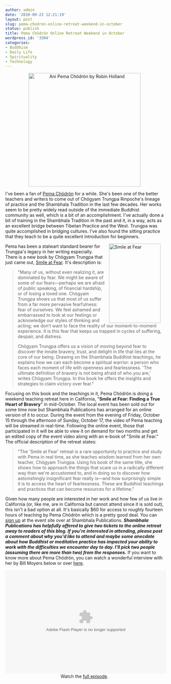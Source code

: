 ```yaml
---
author: admin
date: '2010-09-23 12:21:19'
layout: post
slug: pema-chodron-online-retreat-weekend-in-october
status: publish
title: Pema Chödrön Online Retreat Weekend in October
wordpress_id: '3304'
categories:
- Buddhism
- Daily Life
- Spirituality
- Technology
---
```

<p style="text-align: center"><a href="http://www.flickr.com/photos/albill/5017850527/" title="Ani Pema Chödrön by Robin Holland"><img src="http://farm5.static.flickr.com/4126/5017850527_e7c0a39430.jpg" width="356" height="360" alt="Ani Pema Chödrön by Robin Holland" /></a></p>

I've been a fan of <a href="http://en.wikipedia.org/wiki/Pema_Ch%C3%B6dr%C3%B6n">Pema Chödrön</a> for a while. She's been one of the better teachers and writers to come out of Chögyam Trungpa Rinpoche's lineage of practice and the Shambhala Tradition in the last few decades. Her works seem to be pretty widely read outside of the immediate Buddhist community as well, which is a bit of an accomplishment. I've actually done a bit of training in the Shambhala Tradition in the past and it, in a way, acts as an excellent bridge between Tibetan Practice and the West. Trungpa was quite accomplished in bridging cultures. I've also found the sitting practice that they teach to be a quite excellent introduction for beginners. 

<a href="http://www.flickr.com/photos/albill/5017780301/" title="Smile at Fear by albill, on Flickr"><img src="http://farm5.static.flickr.com/4089/5017780301_209d73ec78.jpg" align="right" hspace="10" width="164" height="252" alt="Smile at Fear" /></a> Pema has been a stalwart standard bearer for Trungpa's legacy in her writing especially. There is a new book by Chögyam Trungpa that just came out, <a href="http://www.shambhala.com/html/catalog/items/isbn/978-1-59030-885-1.cfm">Smile at Fear</a>. It's description is:

<blockquote>"Many of us, without even realizing it, are dominated by fear. We might be aware of some of our fears—perhaps we are afraid of public speaking, of financial hardship, or of losing a loved one. Chögyam Trungpa shows us that most of us suffer from a far more pervasive fearfulness: fear of ourselves. We feel ashamed and embarrassed to look at our feelings or acknowledge our styles of thinking and acting; we don’t want to face the reality of our moment-to-moment experience. It is this fear that keeps us trapped in cycles of suffering, despair, and distress.

Chögyam Trungpa offers us a vision of moving beyond fear to discover the innate bravery, trust, and delight in life that lies at the core of our being. Drawing on the Shambhala Buddhist teachings, he explains how we can each become a spiritual warrior: a person who faces each moment of life with openness and fearlessness. 'The ultimate definition of bravery is not being afraid of who you are,' writes Chögyam Trungpa. In this book he offers the insights and strategies to claim victory over fear."</blockquote>
Focusing on this book and the teachings in it, Pema Chödrön is doing a weekend teaching retreat here in California, "<strong>Smile at Fear: Finding a True Heart of Bravery</strong>" in mid-October. The local event has been sold out for some time now but Shambhala Publications has arranged for an online version of it to occur. During the event from the evening of Friday, October 15 through the afternoon of Sunday, October 17, the video of Pema teaching will be streamed in real-time. Following the online event, those that participated in it will be able to view it on demand for two months and get an edited copy of the event video along with an e-book of "Smile at Fear." 
The official description of the retreat states:

<blockquote>"The 'Smile at Fear' retreat is a rare opportunity to practice and study with Pema in real time, as she teaches wisdom learned from her own teacher, Chögyam Trungpa. Using his book of the same title, she shows how to approach the things that scare us in a radically different way than we're accustomed to, and in doing so to discover how astonishingly insignificant fear really is—and how surprisingly simple it is to access the heart of fearlessness. These are Buddhist teachings and practices that can become resources for a lifetime."</blockquote>
Given how many people are interested in her work and how few of us live in California (or, like me, are in California but cannot attend since it is sold out), this isn't a bad option at all. It's basically $60 for access to roughly fourteen hours of teaching by Pema Chödrön which is a pretty good deal. 
You can <a href="http://shop.shambhala.com/smile-at-fear">sign up</a> at the event site over at Shambhala Publications.
<em><strong>Shambhala Publications has helpfully offered to give two tickets to the online retreat away to readers of this blog. If you're interested in attending, please post a comment about why you'd like to attend and maybe some anecdote about how Buddhist or meditative practice has impacted your ability to work with the difficulties we encounter day to day. I'll pick two people (assuming there are more than two) from the responses.</strong></em>
If you want to know more about Pema Chödrön, you can watch a wonderful interview with her by Bill Moyers below or over <a href="http://video.pbs.org/video/1383845135">here</a>.
<p style="text-align: center"><object width = "512" height = "328" > <param name = "movie" value = "http://www-tc.pbs.org/video/media/swf/PBSPlayer.swf" > </param><param name="flashvars" value="video=1383845135&player=viral" /> <param name="allowFullScreen" value="true"></param > <param name = "allowscriptaccess" value = "always" > </param><param name="wmode" value="transparent"></param ><embed src="http://www-tc.pbs.org/video/media/swf/PBSPlayer.swf" flashvars="video=1383845135&player=viral" type="application/x-shockwave-flash" allowscriptaccess="always" wmode="transparent" allowfullscreen="true" width="512" height="328" bgcolor="#000000"></embed></object><br>Watch the <a href="http://video.pbs.org/video/1383845135" target="_blank">full episode</a>.</p>
